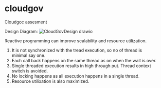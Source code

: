 # cloudgov
Cloudgoc assesment


Design Diagram:
![CloudGovDesign drawio](https://github.com/user-attachments/assets/95c7cc66-51e2-4f13-aa7a-846c8c10ca2f)


Reactive programming can improve scalability and resource
utilization.
  1. It is not synchronized with the tread execution, so no of thread is minimal say one.
  2. Each call back happens on the same thread as on when the wait is over.
  3. Single threaded execution results in high through put. Thread context switch is avoided.
  4. No locking happens as all execution happens in a single thread.
  5. Resource utilixation is also maximized.
